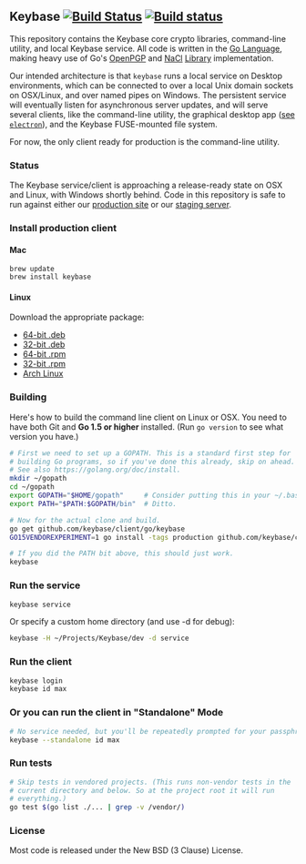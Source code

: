## Keybase [![Build Status](https://travis-ci.org/keybase/client.svg?branch=master)](https://travis-ci.org/keybase/client) [![Build status](https://ci.appveyor.com/api/projects/status/90mxorxtj6vixnum/branch/master?svg=true)](https://ci.appveyor.com/project/keybase/client-x5qrt/branch/master)

This repository contains the Keybase core crypto libraries, command-line
utility, and local Keybase service.  All code is written in the [Go
Language](https://golang.org), making heavy use of Go's
[OpenPGP](https://godoc.org/golang.org/x/crypto/openpgp) and
[NaCl](https://godoc.org/golang.org/x/crypto/nacl)
[Library](https://github.com/agl/ed25519) implementation.

Our intended architecture is that `keybase` runs a local service on Desktop
environments, which can be connected to over a local Unix domain sockets on OSX/Linux,
and over named pipes on Windows. The persistent service will eventually listen
for asynchronous server updates, and will serve several clients, like the command-line
utility, the graphical desktop app ([see `electron`](../electron)), and the Keybase
FUSE-mounted file system.

For now, the only client ready for production is the command-line utility.

### Status

The Keybase service/client is approaching a release-ready state on OSX and Linux,
with Windows shortly behind.  Code in this repository is safe to run against either
our [production site](https://keybase.io) or our [staging server](https://stage0.keybase.io).

### Install production client

#### Mac

    brew update
    brew install keybase

#### Linux

Download the appropriate package:

* [64-bit .deb](https://dist.keybase.io/linux/deb/keybase-latest-amd64.deb)
* [32-bit .deb](https://dist.keybase.io/linux/deb/keybase-latest-i386.deb)
* [64-bit .rpm](https://dist.keybase.io/linux/rpm/keybase-latest-x86_64.rpm)
* [32-bit .rpm](https://dist.keybase.io/linux/rpm/keybase-latest-i386.rpm)
* [Arch Linux](https://aur.archlinux.org/packages/keybase-release/)

### Building

Here's how to build the command line client on Linux or OSX. You need to
have both Git and **Go 1.5 or higher** installed. (Run `go version` to
see what version you have.)

```bash
# First we need to set up a GOPATH. This is a standard first step for
# building Go programs, so if you've done this already, skip on ahead.
# See also https://golang.org/doc/install.
mkdir ~/gopath
cd ~/gopath
export GOPATH="$HOME/gopath"     # Consider putting this in your ~/.bashrc.
export PATH="$PATH:$GOPATH/bin"  # Ditto.

# Now for the actual clone and build.
go get github.com/keybase/client/go/keybase
GO15VENDOREXPERIMENT=1 go install -tags production github.com/keybase/client/go/keybase

# If you did the PATH bit above, this should just work.
keybase
```

### Run the service

```bash
keybase service
```

Or specify a custom home directory (and use -d for debug):

```bash
keybase -H ~/Projects/Keybase/dev -d service
```

### Run the client

```bash
keybase login
keybase id max
```

### Or you can run the client in "Standalone" Mode

```bash
# No service needed, but you'll be repeatedly prompted for your passphrase
keybase --standalone id max
```

### Run tests

```bash
# Skip tests in vendored projects. (This runs non-vendor tests in the
# current directory and below. So at the project root it will run
# everything.)
go test $(go list ./... | grep -v /vendor/)
```

### License

Most code is released under the New BSD (3 Clause) License.
